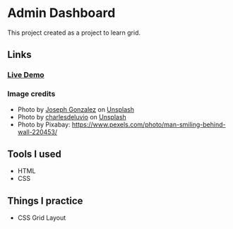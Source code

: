 # Admin Dashboard

This project created as a project to learn grid.

## Links

### [Live Demo](#)

### Image credits

- Photo by [Joseph Gonzalez](https://unsplash.com/@miracletwentyone?utm_source=unsplash&utm_medium=referral&utm_content=creditCopyText) on [Unsplash](https://unsplash.com/s/photos/profile-picture?utm_source=unsplash&utm_medium=referral&utm_content=creditCopyText)
- Photo by [charlesdeluvio](https://unsplash.com/@charlesdeluvio?utm_source=unsplash&utm_medium=referral&utm_content=creditCopyText) on [Unsplash](https://unsplash.com/s/photos/profile-picture?utm_source=unsplash&utm_medium=referral&utm_content=creditCopyText)
- Photo by Pixabay: https://www.pexels.com/photo/man-smiling-behind-wall-220453/

## Tools I used

- HTML
- CSS

## Things I practice

- CSS Grid Layout
